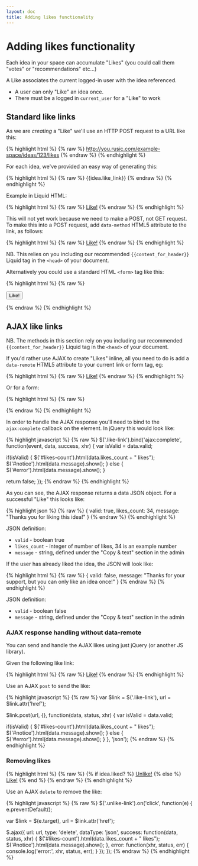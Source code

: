 ```yaml
---
layout: doc
title: Adding likes functionality
---
```


# Adding likes functionality

Each idea in your space can accumulate "Likes" (you could call them "votes" or "recommendations" etc...)

A Like associates the current logged-in user with the idea referenced.

- A user can only "Like" an idea once.
- There must be a logged in `current_user` for a "Like" to work

## Standard like links

As we are *creating* a "Like" we'll use an HTTP POST request to a URL like this:

{% highlight html %}
{% raw %}
http://you.rusic.com/example-space/ideas/123/likes
{% endraw %}
{% endhighlight %}

For each idea, we've provided an easy way of generating this:

{% highlight html %}
{% raw %}
{{idea.like_link}}
{% endraw %}
{% endhighlight %}

Example in Liquid HTML:

{% highlight html %}
{% raw %}
<a href="{{idea.like_link}}">Like!</a>
{% endraw %}
{% endhighlight %}

This will not yet work because we need to make a POST, not GET request. To make this into a POST request, add `data-method` HTML5 attribute to the link, as follows:

{% highlight html %}
{% raw %}
<a href="{{idea.like_link}}" data-method="post">Like!</a>
{% endraw %}
{% endhighlight %}

NB. This relies on you including our recommended `{{content_for_header}}` Liquid tag in the `<head>` of your document.

Alternatively you could use a standard HTML `<form>` tag like this:

{% highlight html %}
{% raw %}
<form action="{{idea.like_link}}" method="post">
  <input type="submit" value="Like!" />
</form>
{% endraw %}
{% endhighlight %}

## AJAX like links

NB. The methods in this section rely on you including our recommended `{{content_for_header}}` Liquid tag in the `<head>` of your document.

If you'd rather use AJAX to create "Likes" inline, all you need to do is add a `data-remote` HTML5 attribute to your current link or form tag, eg:

{% highlight html %}
{% raw %}
<a class="like-link" href="{{idea.like_link}}" data-method="post" data-remote="true">Like!</a>
{% endraw %}
{% endhighlight %}

Or for a form:

{% highlight html %}
{% raw %}
<form class="like-link" action="{{idea.like_link}}" method="post" data-remote="true">
{% endraw %}
{% endhighlight %}

In order to handle the AJAX response you'll need to bind to the `ajax:complete` callback on the element. In jQuery this would look like:

{% highlight javascript %}
{% raw %}
$('.like-link').bind('ajax:complete', function(event, data, success, xhr) {
  var isValid = data.valid;

  if(isValid) {
    $('#likes-count').html(data.likes_count + " likes");
    $('#notice').html(data.message).show();
  } else {
    $('#error').html(data.message).show();
  }

  return false;
});
{% endraw %}
{% endhighlight %}

As you can see, the AJAX response returns a data JSON object. For a successful "Like" this looks like:

{% highlight json %}
{% raw %}
{
  valid: true,
  likes_count: 34,
  message: "Thanks you for liking this idea!"
}
{% endraw %}
{% endhighlight %}

JSON definition:

- `valid` - boolean true
- `likes_count` - integer of number of likes, 34 is an example number
- `message` - string, defined under the "Copy & text" section in the admin

If the user has already liked the idea, the JSON will look like:

{% highlight html %}
{% raw %}
{
  valid: false,
  message: "Thanks for your support, but you can only like an idea once!"
}
{% endraw %}
{% endhighlight %}

JSON definition:

- `valid` - boolean false
- `message` - string, defined under the "Copy & text" section in the admin

### AJAX response handling without data-remote

You can send and handle the AJAX likes using just jQuery (or another JS library).

Given the following like link:

{% highlight html %}
{% raw %}
<a class="like-link" href="{{idea.like_link}}">Like!</a>
{% endraw %}
{% endhighlight %}

Use an AJAX `post` to send the like:

{% highlight javascript %}
{% raw %}
var $link = $('.like-link'),
    url = $link.attr('href');

$link.post(url, {}, function(data, status, xhr) {
  var isValid = data.valid;

  if(isValid) {
    $('#likes-count').html(data.likes_count + " likes");
    $('#notice').html(data.message).show();
  } else {
    $('#error').html(data.message).show();
  }
}, 'json');
{% endraw %}
{% endhighlight %}

### Removing likes

{% highlight html %}
{% raw %}
{% if idea.liked? %}
  <a class="unlike-link" href="{{idea.like_link}}">Unlike!</a>
{% else %}
  <a class="like-link" href="{{idea.like_link}}">Like!</a>
{% end %}
{% endraw %}
{% endhighlight %}

Use an AJAX `delete` to remove the like:

{% highlight javascript %}
{% raw %}
$('.unlike-link').on('click', function(e) {
  e.preventDefault();

  var $link = $(e.target),
      url = $link.attr('href');

  $.ajax({
    url: url,
    type: 'delete',
    dataType: 'json',
    success: function(data, status, xhr) {
      $('#likes-count').html(data.likes_count + " likes");
      $('#notice').html(data.message).show();
    },
    error: function(xhr, status, err) {
      console.log('error:', xhr, status, err);
    }
  });
});
{% endraw %}
{% endhighlight %}
